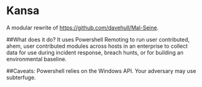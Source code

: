 Kansa
=====

A modular rewrite of https://github.com/davehull/Mal-Seine.

##What does it do? 
It uses Powershell Remoting to run user contributed, ahem, user contributed modules across
hosts in an enterprise to collect data for use during incident response, breach hunts, or for building an
environmental baseline.

##Caveats:
Powershell relies on the Windows API. Your adversary may use subterfuge.

